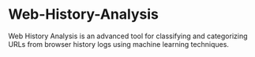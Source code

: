 # Web-History-Analysis
Web History Analysis is an advanced tool for classifying and categorizing URLs from browser history logs using machine learning techniques.
